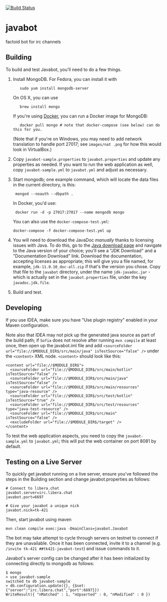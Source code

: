 [![Build Status](https://travis-ci.org/evanchooly/javabot.svg?branch=master)](https://travis-ci.org/evanchooly/javabot)

javabot
=======

factoid bot for irc channels


Building
--------
To build and test Javabot, you'll need to do a few things.

1. Install MongoDB.
   For Fedora, you can install it with 
   ```
      sudo yum install mongodb-server
   ```
   On OS X, you can use
   ```
      brew install mongo
   ```
   If you're using [Docker](https://www.docker.com/), you can run a Docker image for MongoDB:
   ```
      docker pull mongo # note that docker-compose (see below) can do this for you.
   ```

   (Note that if you're on Windows, you may need to add network translation to handle port 27017; see `images/nat
   .png` for how this would look in VirtualBox.)

1. Copy `javabot-sample.properties` to `javabot.properties` and update any properties as needed.  If you want to run the web application
 as well, copy `javabot-sample.yml` to `javabot.yml` and adjust as necessary. 

1. Start mongodb; one example command, which will locate the data files in the
   current directory, is this:  
   ```
    mongod --noauth --dbpath .
   ```
   In Docker, you'd use:
   ```
    docker run -d -p 27017:27017 --name mongodb mongo
   ```
   You can also use the `docker-compose-test.yml`:
   ```
   docker-compose -f docker-compose-test.yml up
   ```
1. You will need to download the JavaDoc *manually* thanks to licensing issues with Java. To do this, go to the [Java download page](https://www.oracle.com/java/technologies/javase-downloads.html) and navigate to the Java version of your choice; you'll see a "JDK Download" and a "Documentation Download" link. Download the documentation, accepting licenses as appropriate; this will give you a file named, for example, `jdk-11.0.10_doc-all.zip` if that's the version you chose. Copy that file to the `javabot` directory, under the name `jdk-javadoc.jar` - which is actually set in the `javabot.properties` file, under the key `javadoc.jdk.file`.
1. Build and test.

Developing
------

If you use IDEA, make sure you have "Use plugin registry" enabled in your Maven configuration.

Note also that IDEA may not pick up the generated java source as part of the build path; if `Sofia` does not
resolve after running `mvn compile` at least once, then open up the javabot.iml file and add
`<sourceFolder url="file://$MODULE_DIR$/src/main/java" isTestSource="false" />` under the `<content>` XML node.
`<content>` should look like this:

    <content url="file://$MODULE_DIR$">
      <sourceFolder url="file://$MODULE_DIR$/src/main/kotlin" isTestSource="false" />
      <sourceFolder url="file://$MODULE_DIR$/src/main/java" isTestSource="false" />
      <sourceFolder url="file://$MODULE_DIR$/src/main/resources" type="java-resource" />
      <sourceFolder url="file://$MODULE_DIR$/src/test/kotlin" isTestSource="true" />
      <sourceFolder url="file://$MODULE_DIR$/src/test/resources" type="java-test-resource" />
      <sourceFolder url="file://$MODULE_DIR$/src/main" isTestSource="false" />
      <excludeFolder url="file://$MODULE_DIR$/target" />
    </content>

To test the web application aspects, you need to copy the `javabot-sample.yml` to `javabot.yml`; this will put the
web container on port 8081 by default.

Testing on a Live Server
------
To quickly get javabot running on a live server, ensure you've followed the steps in the Building section and change javabot.properties as follows:

```
# Connect to libera.chat
javabot.server=irc.libera.chat 
javabot.port=6697

# Give your javabot a unique nick
javabot.nick=tk-421
```

Then, start javabot using maven
```
mvn clean compile exec:java -DmainClass=javabot.Javabot
```
The bot may take attempt to cycle through servers on testnet to connect if they are unavailable.  Once it has been connected, invite it to a channel (e.g. `/invite tk-421 ##tk421-javabot-test`) and issue commands to it.  

Javabot's server config can be changed after it has been initialized by connecting directly to mongodb as follows:

```
$ mongo
> use javabot-sample
switched to db javabot-sample
> db.configuration.update({}, {$set:{"server":"irc.libera.chat","port":6697}})
WriteResult({ "nMatched" : 1, "nUpserted" : 0, "nModified" : 0 })
```
